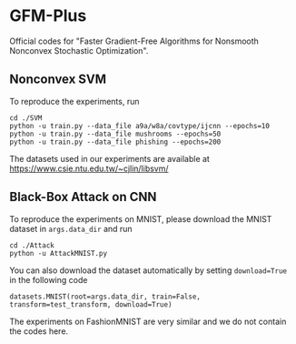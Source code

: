 # GFM-Plus

Official codes for "Faster Gradient-Free Algorithms for Nonsmooth Nonconvex Stochastic Optimization".

## Nonconvex SVM

To reproduce the experiments, run

```
cd ./SVM
python -u train.py --data_file a9a/w8a/covtype/ijcnn --epochs=10
python -u train.py --data_file mushrooms --epochs=50
python -u train.py --data_file phishing --epochs=200
```

The datasets used in our experiments are available at https://www.csie.ntu.edu.tw/~cjlin/libsvm/

## Black-Box Attack on CNN

To reproduce the experiments on MNIST, please download the MNIST dataset in `args.data_dir` and run
```
cd ./Attack
python -u AttackMNIST.py
```
You can also download the dataset automatically by setting  `download=True` in the following code
```
datasets.MNIST(root=args.data_dir, train=False, transform=test_transform, download=True)
```
The experiments on FashionMNIST are very similar and we do not contain the codes here.

